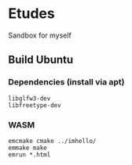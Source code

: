 # Etudes
Sandbox for myself

## Build Ubuntu
### Dependencies (install via apt)
```
libglfw3-dev
libfreetype-dev
```

### WASM
```
emcmake cmake ../imhello/
emmake make
emrun *.html
```
